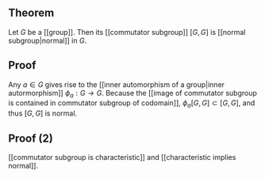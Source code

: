 ## Theorem
Let $G$ be a [[group]]. Then its [[commutator subgroup]] $[G,G]$ is [[normal subgroup|normal]] in $G$.
## Proof
Any $a\in G$ gives rise to the [[inner automorphism of a group|inner autormorphism]] $\phi_a:G\to G$. Because the [[image of commutator subgroup is contained in commutator subgroup of codomain]], $\phi_a[G,G]\subset [G,G]$, and thus $[G,G]$ is normal.
## Proof (2)
[[commutator subgroup is characteristic]] and [[characteristic implies normal]].